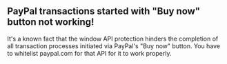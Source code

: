 PayPal transactions started with "Buy now" button not working!
-----
It's a known fact that the window API protection hinders the completion of all transaction processes initiated via PayPal's "Buy now" button. You have to whitelist paypal.com for that API for it to work properly.